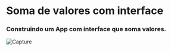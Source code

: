 # Soma de valores com interface

### Construindo um App com interface que soma valores.
![Capture](https://user-images.githubusercontent.com/84943777/156270948-15b72d5d-1e19-41fb-9023-36fe521d67a9.PNG)